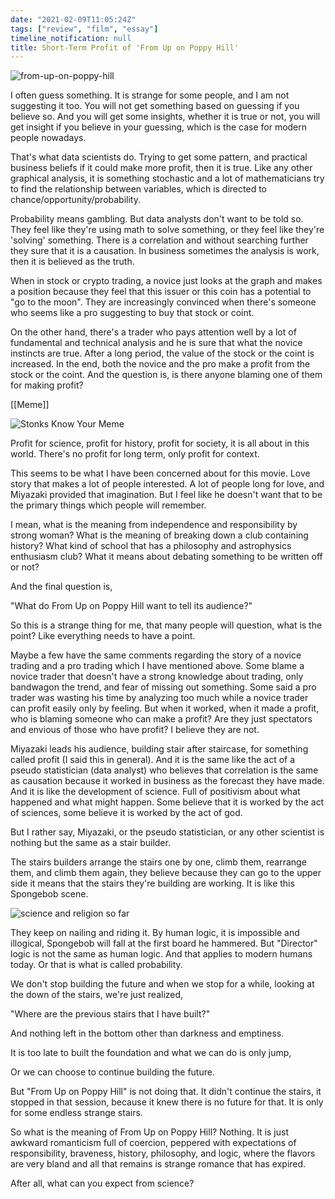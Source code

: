 ```yaml
---
date: "2021-02-09T11:05:24Z"
tags: ["review", "film", "essay"]
timeline_notification: null
title: Short-Term Profit of 'From Up on Poppy Hill'
---
```

![from-up-on-poppy-hill](https://i.pinimg.com/originals/b9/ce/89/b9ce89d36e6df7a15ded4f33fb756b7e.png)
  
I often guess something. It is strange for some people, and I am not suggesting it too. You will not get something based on guessing if you believe so. And you will get some insights, whether it is true or not, you will get insight if you believe in your guessing, which is the case for modern people nowadays.

That's what data scientists do. Trying to get some pattern, and practical business beliefs if it could make more profit, then it is true. Like any other graphical analysis, it is something stochastic and a lot of mathematicians try to find the relationship between variables, which is directed to chance/opportunity/probability.

Probability means gambling. But data analysts don't want to be told so. They feel like they're using math to solve something, or they feel like they're 'solving' something. There is a correlation and without searching further they sure that it is a causation. In business sometimes the analysis is work, then it is believed as the truth.

When in stock or crypto trading, a novice just looks at the graph and makes a position because they feel that this issuer or this coin has a potential to "go to the moon". They are increasingly convinced when there's someone who seems like a pro suggesting to buy that stock or coint.

On the other hand, there's a trader who pays attention well by a lot of fundamental and technical analysis and he is sure that what the novice instincts are true. After a long period, the value of the stock or the coint is increased. In the end, both the novice and the pro make a profit from the stock or the coint. And the question is, is there anyone blaming one of them for making profit?

[[Meme]]

![Stonks Know Your Meme](https://i.kym-cdn.com/entries/icons/original/000/029/959/Screen_Shot_2019-06-05_at_1.26.32_PM.jpg)



Profit for science, profit for history, profit for society, it is all about in this world. There's no profit for long term, only profit for context.

This seems to be what I have been concerned about for this movie. Love story that makes a lot of people interested. A lot of people long for love, and Miyazaki provided that imagination. But I feel like he doesn't want that to be the primary things which people will remember.

I mean, what is the meaning from independence and responsibility by strong woman? What is the meaning of breaking down a club containing history? What kind of school that has a philosophy and astrophysics enthusiasm club? What it means about debating something to be written off or not?

And the final question is,

"What do From Up on Poppy Hill want to tell its audience?"

So this is a strange thing for me, that many people will question, what is the point? Like everything needs to have a point.

Maybe a few have the same comments regarding the story of a novice trading and a pro trading which I have mentioned above. Some blame a novice trader that doesn't have a strong knowledge about trading, only bandwagon the trend, and fear of missing out something. Some said a pro trader was wasting his time by analyzing too much while a novice trader can profit easily only by feeling. But when it worked, when it made a profit, who is blaming someone who can make a profit? Are they just spectators and envious of those who have profit? I believe they are not.

Miyazaki leads his audience, building stair after staircase, for something called profit (I said this in general). And it is the same like the act of a pseudo statistician (data analyst) who believes that correlation is the same as causation because it worked in business as the forecast they have made. And it is like the development of science. Full of positivism about what happened and what might happen. Some believe that it is worked by the act of sciences, some believe it is worked by the act of god.

But I rather say, Miyazaki, or the pseudo statistician, or any other scientist is nothing but the same as a stair builder.

The stairs builders arrange the stairs one by one, climb them, rearrange them, and climb them again, they believe because they can go to the upper side it means that the stairs they're building are working. It is like this Spongebob scene.

![science and religion so far](https://i.redd.it/0sjoypp5abc11.gif)

They keep on nailing and riding it. By human logic, it is impossible and illogical, Spongebob will fall at the first board he hammered. But "Director" logic is not the same as human logic. And that applies to modern humans today. Or that is what is called probability.

We don't stop building the future and when we stop for a while, looking at the down of the stairs, we're just realized,

"Where are the previous stairs that I have built?"

And nothing left in the bottom other than darkness and emptiness.

It is too late to built the foundation and what we can do is only jump,

Or we can choose to continue building the future.

But "From Up on Poppy Hill" is not doing that. It didn't continue the stairs, it stopped in that session, because it knew there is no future for that. It is only for some endless strange stairs.

So what is the meaning of From Up on Poppy Hill? Nothing. It is just awkward romanticism full of coercion, peppered with expectations of responsibility, braveness, history, philosophy, and logic, where the flavors are very bland and all that remains is strange romance that has expired.

After all, what can you expect from science?